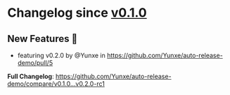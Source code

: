 # Changelog since [v0.1.0](https://github.com/Yunxe/auto-release-demo/releases/tag/v0.1.0)

## New Features 🎉

* featuring v0.2.0 by @Yunxe in https://github.com/Yunxe/auto-release-demo/pull/5

**Full Changelog**: https://github.com/Yunxe/auto-release-demo/compare/v0.1.0...v0.2.0-rc1